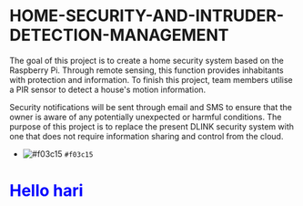 # HOME-SECURITY-AND-INTRUDER-DETECTION-MANAGEMENT
The goal of this project is to create a home security system based on the Raspberry Pi. Through remote sensing, this function provides inhabitants with protection and information. To finish this project, team members utilise a PIR sensor to detect a house's motion information. 

Security notifications will be sent through email and SMS to ensure that the owner is aware of any potentially unexpected or harmful conditions. The purpose of this project is to replace the present DLINK security system with one that does not require information sharing and control from the cloud.


- ![#f03c15](https://placehold.co/15x15/f03c15/f03c15.png) `#f03c15`
<h1 style="color:blue;">Hello hari</h1>

